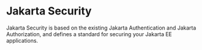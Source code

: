 # Jakarta Security

Jakarta Security is based on the existing Jakarta Authentication and Jakarta Authorization, and defines a standard for securing your Jakarta EE applications.
